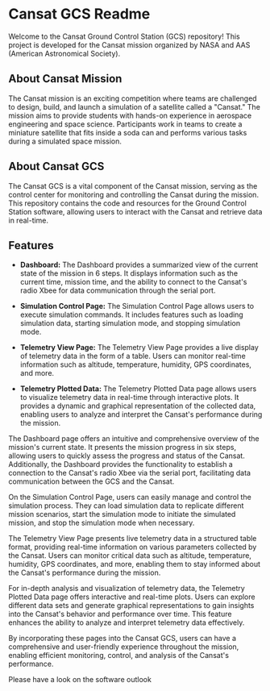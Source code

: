 # Cansat GCS Readme

Welcome to the Cansat Ground Control Station (GCS) repository! This project is developed for the Cansat mission organized by NASA and AAS (American Astronomical Society).

## About Cansat Mission

The Cansat mission is an exciting competition where teams are challenged to design, build, and launch a simulation of a satellite called a "Cansat." The mission aims to provide students with hands-on experience in aerospace engineering and space science. Participants work in teams to create a miniature satellite that fits inside a soda can and performs various tasks during a simulated space mission.

## About Cansat GCS

The Cansat GCS is a vital component of the Cansat mission, serving as the control center for monitoring and controlling the Cansat during the mission. This repository contains the code and resources for the Ground Control Station software, allowing users to interact with the Cansat and retrieve data in real-time.


## Features

- **Dashboard:** The Dashboard provides a summarized view of the current state of the mission in 6 steps. It displays information such as the current time, mission time, and the ability to connect to the Cansat's radio Xbee for data communication through the serial port.

- **Simulation Control Page:** The Simulation Control Page allows users to execute simulation commands. It includes features such as loading simulation data, starting simulation mode, and stopping simulation mode.

- **Telemetry View Page:** The Telemetry View Page provides a live display of telemetry data in the form of a table. Users can monitor real-time information such as altitude, temperature, humidity, GPS coordinates, and more.

- **Telemetry Plotted Data:** The Telemetry Plotted Data page allows users to visualize telemetry data in real-time through interactive plots. It provides a dynamic and graphical representation of the collected data, enabling users to analyze and interpret the Cansat's performance during the mission.

The Dashboard page offers an intuitive and comprehensive overview of the mission's current state. It presents the mission progress in six steps, allowing users to quickly assess the progress and status of the Cansat. Additionally, the Dashboard provides the functionality to establish a connection to the Cansat's radio Xbee via the serial port, facilitating data communication between the GCS and the Cansat.

On the Simulation Control Page, users can easily manage and control the simulation process. They can load simulation data to replicate different mission scenarios, start the simulation mode to initiate the simulated mission, and stop the simulation mode when necessary.

The Telemetry View Page presents live telemetry data in a structured table format, providing real-time information on various parameters collected by the Cansat. Users can monitor critical data such as altitude, temperature, humidity, GPS coordinates, and more, enabling them to stay informed about the Cansat's performance during the mission.

For in-depth analysis and visualization of telemetry data, the Telemetry Plotted Data page offers interactive and real-time plots. Users can explore different data sets and generate graphical representations to gain insights into the Cansat's behavior and performance over time. This feature enhances the ability to analyze and interpret telemetry data effectively.

By incorporating these pages into the Cansat GCS, users can have a comprehensive and user-friendly experience throughout the mission, enabling efficient monitoring, control, and analysis of the Cansat's performance.

Please have a look on the software outlook


